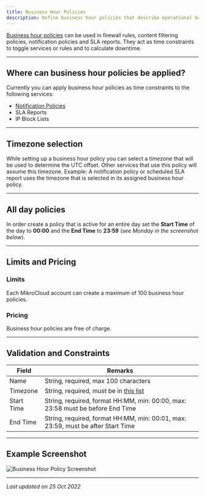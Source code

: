 ```yaml
---
title: Business Hour Policies
description: Define business hour policies that describe operational hours for branches and sites.
---
```


[Business hour policies](https://app.mikrocloud.com/policies/business-hours) can be used in firewall rules, content filtering policies, notification policies and SLA reports. They act as time constraints to toggle services or rules and to calculate downtime.

---

## Where can business hour policies be applied?

Currently you can apply business hour policies as time constraints to the following services:

- [Notification Policies](/policies/notification-policies)
- SLA Reports
- IP Block Lists

---

## Timezone selection

While setting up a business hour policy you can select a timezone that will be used to determine the UTC offset. Other services that use this policy will assume this timezone. Example: A notification policy or scheduled SLA report uses the timezone that is selected in its assigned business hour policy.

---

## All day policies

In order create a policy that is active for an entire day set the **Start Time** of the day to **00:00** and the **End Time** to **23:59** (_see Monday in the screenshot below_).

---

## Limits and Pricing

### Limits

Each MikroCloud account can create a maximum of 100 business hour policies.

### Pricing

Business hour policies are free of charge.

---

## Validation and Constraints

| Field      | Remarks                                                                               |
| ---------- | ------------------------------------------------------------------------------------- |
| Name       | String, required, max 100 characters                                                  |
| Timezone   | String, required, must be in [this list](https://www.php.net/manual/en/timezones.php) |
| Start Time | String, required, format HH:MM, min: 00:00, max: 23:58 must be before End Time        |
| End Time   | String, required, format HH:MM, min: 00:01, max: 23:59, must be after Start Time      |

---

## Example Screenshot

![Business Hour Policy Screenshot](https://cdn.mikrocloud.com/documentation-assets/business-hour-policy.png)

---

_Last updated on 25 Oct 2022_
